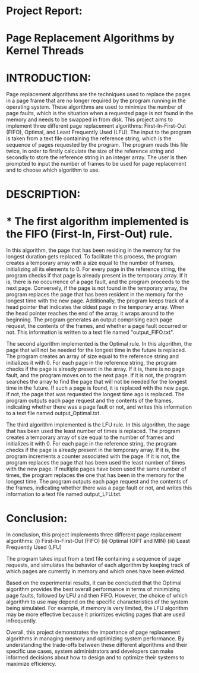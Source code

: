 # Project Report:

# Page Replacement Algorithms by Kernel Threads


# INTRODUCTION:
Page replacement algorithms are the techniques used to replace the pages in a page frame that are no longer required by the program running in the operating system. These algorithms are used to minimize the number of page faults, which is the situation when a requested page is not found in the memory and needs to be swapped in from disk. This project aims to implement three different page replacement algorithms: First-In-First-Out (FIFO), Optimal, and Least Frequently Used (LFU).
The input to the program is taken from a text file containing the reference string, which is the sequence of pages requested by the program. The program reads this file twice, in order to firstly calculate the size of the reference string and secondly to store the reference string in an integer array. The user is then prompted to input the number of frames to be used for page replacement and to choose which algorithm to use.

# DESCRIPTION:

# * The first algorithm implemented is the FIFO (First-In, First-Out) rule.
In this algorithm, the page that has been residing in the memory for the longest duration gets replaced. To facilitate this process, the program creates a temporary array with a size equal to the number of frames, initializing all its elements to 0. For every page in the reference string, the program checks if that page is already present in the temporary array. If it is, there is no occurrence of a page fault, and the program proceeds to the next page. Conversely, if the page is not found in the temporary array, the program replaces the page that has been resident in the memory for the longest time with the new page. Additionally, the program keeps track of a head pointer that indicates the oldest page in the temporary array. When the head pointer reaches the end of the array, it wraps around to the beginning. The program generates an output comprising each page request, the contents of the frames, and whether a page fault occurred or not. This information is written to a text file named "output_FIFO.txt".

The second algorithm implemented is the Optimal rule. In this algorithm, the page that will not be needed for the longest time in the future is replaced. The program creates an array of size equal to the reference string and initializes it with 0. For each page in the reference string, the program checks if the page is already present in the array. If it is, there is no page fault, and the program moves on to the next page. If it is not, the program searches the array to find the page that will not be needed for the longest time in the future. If such a page is found, it is replaced with the new page. If not, the page that was requested the longest time ago is replaced. The program outputs each page request and the contents of the frames, indicating whether there was a page fault or not, and writes this information to a text file named output_Optimal.txt.

The third algorithm implemented is the LFU rule. In this algorithm, the page that has been used the least number of times is replaced. The program creates a temporary array of size equal to the number of frames and initializes it with 0. For each page in the reference string, the program checks if the page is already present in the temporary array. If it is, the program increments a counter associated with the page. If it is not, the program replaces the page that has been used the least number of times with the new page. If multiple pages have been used the same number of times, the program replaces the one that has been in the memory for the longest time. The program outputs each page request and the contents of the frames, indicating whether there was a page fault or not, and writes this information to a text file named output_LFU.txt.

# Conclusion:

In conclusion, this project implements three different page replacement algorithms:
(i)   First-In-First-Out (FIFO)
(ii)  Optimal (OPT and MIN)
(iii) Least Frequently Used (LFU)

The program takes input from a text file containing a sequence of page requests, and simulates the behavior of each algorithm by keeping track of which pages are currently in memory and which ones have been evicted.

Based on the experimental results, it can be concluded that the Optimal algorithm provides the best overall performance in terms of minimizing page faults, followed by LFU and then FIFO. However, the choice of which algorithm to use may depend on the specific characteristics of the system being simulated. For example, if memory is very limited, the LFU algorithm may be more effective because it prioritizes evicting pages that are used infrequently.

Overall, this project demonstrates the importance of page replacement algorithms in managing memory and optimizing system performance. By understanding the trade-offs between these different algorithms and their specific use cases, system administrators and developers can make informed decisions about how to design and to optimize their systems to maximize efficiency.

